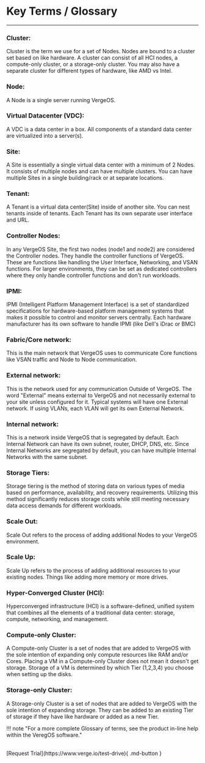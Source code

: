 # Key Terms / Glossary
***

### Cluster:
Cluster is the term we use for a set of Nodes. Nodes are bound to a cluster set based on like hardware. A cluster can consist of all HCI nodes, a compute-only cluster, or a storage-only cluster. You may also have a separate cluster for different types of hardware, like AMD vs Intel.


### Node:
A Node is a single server running VergeOS.


### Virtual Datacenter (VDC):
A VDC is a data center in a box. All components of a standard data center are virtualized into a server(s).


### Site:
A Site is essentially a single virtual data center with a minimum of 2 Nodes. It consists of multiple nodes and can have multiple clusters. You can have multiple Sites in a single building/rack or at separate locations.


### Tenant:
A Tenant is a virtual data center(Site) inside of another site. You can nest tenants inside of tenants. Each Tenant has its own separate user interface and URL.


### Controller Nodes:
In any VergeOS Site, the first two nodes (node1 and node2) are considered the Controller nodes. They handle the controller functions of VergeOS. These are functions like handling the User Interface, Networking, and VSAN functions. For larger environments, they can be set as dedicated controllers where they only handle controller functions and don't run workloads.


### IPMI:
IPMI (Intelligent Platform Management Interface) is a set of standardized specifications for hardware-based platform management systems that makes it possible to control and monitor servers centrally. Each hardware manufacturer has its own software to handle IPMI (like Dell's iDrac or BMC)


### Fabric/Core network:
This is the main network that VergeOS uses to communicate Core functions like VSAN traffic and Node to Node communication.


### External network:
This is the network used for any communication Outside of VergeOS. The word "External" means external to VergeOS and not necessarily external to your site unless configured for it. Typical systems will have one External network. If using VLANs, each VLAN will get its own External Network.


### Internal network:
This is a network inside VergeOS that is segregated by default. Each Internal Network can have its own subnet, router, DHCP, DNS, etc. Since Internal Networks are segregated by default, you can have multiple Internal Networks with the same subnet.


### Storage Tiers:
Storage tiering is the method of storing data on various types of media based on performance, availability, and recovery requirements. Utilizing this method significantly reduces storage costs while still meeting necessary data access demands for different workloads.


### Scale Out:
Scale Out refers to the process of adding additional Nodes to your VergeOS environment.


### Scale Up:
Scale Up refers to the process of adding additional resources to your existing nodes. Things like adding more memory or more drives.


### Hyper-Converged Cluster (HCI):
Hyperconverged infrastructure (HCI) is a software-defined, unified system that combines all the elements of a traditional data center: storage, compute, networking, and management.


### Compute-only Cluster:
A Compute-only Cluster is a set of nodes that are added to VergeOS with the sole intention of expanding only compute resources like RAM and/or Cores. Placing a VM in a Compute-only Cluster does not mean it doesn't get storage. Storage of a VM is determined by which Tier (1,2,3,4) you choose when setting up the disks.


### Storage-only Cluster:
A Storage-only Cluster is a set of nodes that are added to VergeOS with the sole intention of expanding storage. They can be added to an existing Tier of storage if they have like hardware or added as a new Tier.  

!!! note "For a more complete Glossary of terms, see the product in-line help within the VeregOS software."
    

<br>
[Request Trial](https://www.verge.io/test-drive){ .md-button }
